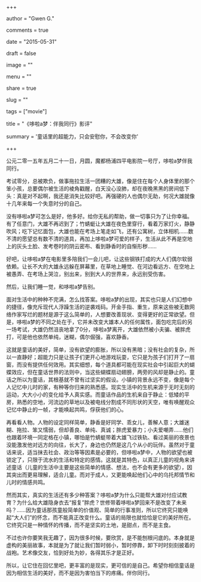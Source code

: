 +++

author = "Gwen G."

comments = true

date = "2015-05-31"

draft = false

image = ""

menu = ""

share = true

slug = ""

tags = ["movie"]

title = "《哆啦a梦：伴我同行》影评"

summary = '童话里的超能力，只会安慰你，不会改变你'

+++

公元二零一五年五月二十一日，月圆，魔都杨浦四平电影院一号厅，哆啦a梦伴我同行。


考试零分，总被欺负，做事拖拉生活一团糟的大雄，像是住在每个人身体里的那个笨小孩，总要偶尔被生活的棱角戳醒，白天没心没肺，却在夜晚黑黑的房间低下头：真是对不起啊，我还是消失比较好吧。再强硬的人也偶尔无助，何况大雄就像十几年来每一个失意时分的自己。
      
没有哆啦a梦可怎么是好，他多好。给你无私的帮助，做一切事只为了让你幸福。有了任意门，大雄不再迟到了；竹蜻蜓让大雄在夜色里穿行，看着万家灯火，静静吹风；吃下记忆面包，大雄也能在考场上笔走如飞，还有公寓树，立体相机……数不清的愿望总有数不清的道具，再加上哆啦a梦可爱的样子，生活从此不再是空地上的灰头土脸、发考卷时的阴云密布、看到静香时的自惭形秽……
        
好吧，让哆啦a梦在电影里多陪我们一会儿吧，让这些钢铁打成的大人们偶尔软弱依赖。让长不大的大雄永远躲在屏幕里，在草地上睡觉、在河边看远方、在空地上被愚弄、在考场上哭泣，别出来，别到大人的世界来，永远别受伤害。

      
然后，让我们睡一觉，和哆啦a梦告别。



          
面对生活中的种种不完满，怎么找答案。哆啦a梦的出现，其实也只是人们幻想中的捷径，像充斥现代人浮躁生活的逆袭戏码。开金手指、重生，原来这些被无数网络作家写烂的题材是源于这么简单的，人想要改善现状、变得更好的正常欲望。但是，哆啦a梦的不同之处在于，它并未改变大雄本人的任何属性，面包吃完后的另一场考试，大雄仍然沮丧地拿了0分，哆啦a梦离开，大雄依然被小夫骗、被胖虎打，可是他也依然单纯，迷糊，偶尔倔强，喜欢静香。
      
这就是童话的美好，简单，没有欲望的膨胀，所以没有黑暗；没有社会的复杂，所以一直静好；超能力只是让孩子们更开心地游戏玩耍，它只是为孩子们打开了一扇窗，而没有提供任何效用。其实细想，每个道具都可能在现实社会中引起巨大的蝴蝶效应，但在童话世界的法则中，当这些蝴蝶扇动翅膀，两旁的风却是静止的。童话之所以为童话，其根基就不曾有过坚实的假设。小镇的背景永远不变，像是每个人记忆中儿时的家，有种等你归来的熟悉感。现实生活中的生机来源于无时无刻的运动，大大小小的变化给予人真实感。而童话作品的生机来自于静止：低矮的平房，熟悉的空地，河流边的草地以及被电线分割成不同形状的天空，唯有唤醒观众记忆中静止的一帧，才能唤起共鸣，俘获他们的心。
      
再看看人物。人物的设定同样简单，静香是好同学、乖女儿，善解人意；大雄迷糊、拖拉、笨又懦弱，但却善良、单纯、真诚；胖虎爱暴力；小夫爱嘲弄……他们也跟着环境一同定格在小镇，哪怕是竹蜻蜓带着大雄飞过铁轨、看过美丽的夜景也没能激发他对远方的向往，长大了，身边也仍然是这几个从小的玩伴。虽然对于童话来说，适当抹去社会、政治等等因素是必要的，但哆啦a梦中，人物的欲望也被锁定了，只限于流水的生活和特定的感情。这就是其特色，以真正儿童的视角来讲述童话（儿童的生活中主要是这些简单的情感、想法，也不会有更多的欲望），因其突出而更易理解，适合儿童。而对于成人，又更能唤起他们心中的乌托邦情节和儿时的情感共鸣。

            
然而其实，真实的生活还有多少种答案？哆啦a梦为什么只能帮大雄对付应试教育？为什么给大雄隐身衣去“报复”胖虎？世修带着哆啦a梦回来不是改变了未来吗？……因为童话那孩童般简单的价值观、简单的行事准则，所以它终究只能唤起“大人们”的怀念，而不能真正改变什么。童话的局限也就恰恰是它的美好所在。它终究只是一种情怀的传播，而不是坚实的土地，是甜点，而不是主食。

            
不过也许你要笑我无趣了，因为很多时候，要欣赏，是不能刨根问底的。本身就是虚构的美丽故事，本就是为了就让我们暂时弱小，暂时停靠，卸下时时刻刻披着的战袍。艺术像交友，恰到好处为妙，各得其乐才是正好。      

所以，让它住在回忆里吧，更丰富的是现实，更可信的是自己。希望你相信童话是因为相信生活的美好，而不是因为害怕当下的疼痛。伴你同行。